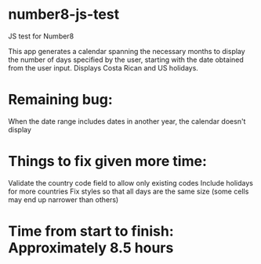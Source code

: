 # number8-js-test
JS test for Number8

This app generates a calendar spanning the necessary months to display the number of days specified by the user, starting with the date obtained from the user input. Displays Costa Rican and US holidays.


# Remaining bug:
When the date range includes dates in another year, the calendar doesn't display


# Things to fix given more time:
Validate the country code field to allow only existing codes
Include holidays for more countries
Fix styles so that all days are the same size (some cells may end up narrower than others)


# Time from start to finish: Approximately 8.5 hours
